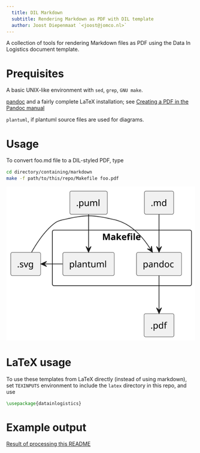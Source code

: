 ```yaml
---
  title: DIL Markdown
  subtitle: Rendering Markdown as PDF with DIL template
  author: Joost Diepenmaat `<joost@jomco.nl>`
---
```

A collection of tools for rendering Markdown files as PDF using the
Data In Logistics document template.

# Prequisites

A basic UNIX-like environment with `sed`, `grep`, `GNU make`.

[pandoc](https://pandoc.org/) and a fairly complete LaTeX
installation; see [Creating a PDF in the Pandoc
manual](https://pandoc.org/MANUAL.html#creating-a-pdf)

`plantuml`, if plantuml source files are used for diagrams.

# Usage

To convert foo.md file to a DIL-styled PDF, type

```sh
cd directory/containing/markdown
make -f path/to/this/repo/Makefile foo.pdf
```

![](diagram.svg)

# LaTeX usage

To use these templates from LaTeX directly (instead of using
markdown), set `TEXINPUTS` environment to include the `latex`
directory in this repo, and use

```latex
\usepackage{datainlogistics}
```

# Example output

[Result of processing this README](readme.pdf)
